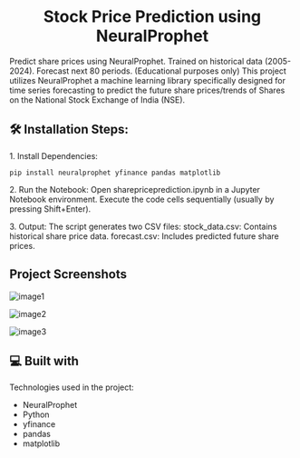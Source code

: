 <h1 align="center" id="title">Stock Price Prediction using NeuralProphet</h1>

<p id="description">Predict share prices using NeuralProphet. Trained on historical data (2005-2024). Forecast next 80 periods. (Educational purposes only) This project utilizes NeuralProphet a machine learning library specifically designed for time series forecasting to predict the future share prices/trends of Shares on the National Stock Exchange of India (NSE).</p>


<h2>🛠️ Installation Steps:</h2>

<p>1. Install Dependencies:</p>

```
pip install neuralprophet yfinance pandas matplotlib
```

<p>2. Run the Notebook: Open sharepriceprediction.ipynb in a Jupyter Notebook environment. Execute the code cells sequentially (usually by pressing Shift+Enter).</p>

<p>3. Output: The script generates two CSV files: stock_data.csv: Contains historical share price data. forecast.csv: Includes predicted future share prices.</p>

<h2>Project Screenshots</h2>

![image1](https://github.com/aditya1492025/Stock-Price-Predictor/assets/132381814/ae3201e3-26a6-4e65-aad3-86e7dff88fe7)

![image2](https://github.com/aditya1492025/Stock-Price-Predictor/assets/132381814/748bad46-c768-4d76-938b-c25ba8650bdb)

![image3](https://github.com/aditya1492025/Stock-Price-Predictor/assets/132381814/c7ecc605-fe70-4ebe-9bf7-76b7a5eef1bf)

  
  
<h2>💻 Built with</h2>

Technologies used in the project:

*   NeuralProphet
*   Python
*   yfinance
*   pandas
*   matplotlib
